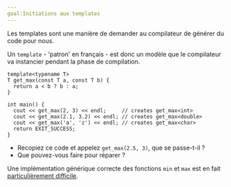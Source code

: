 ```yaml
---
goal:Initiations aux templates
---
```

Les templates sont une manière de demander au compilateur de générer du code pour nous.

Un `template` - 'patron' en français - est donc un modèle que le compilateur va instancier pendant la phase de compilation.

    template<typename T>
    T get_max(const T a, const T b) {
      return a < b ? b : a;
    }
    
    int main() {
      cout << get_max(2, 3) << endl;     // creates get_max<int>
      cout << get_max(2.1, 3.2) << endl; // creates get_max<double>
      cout << get_max('a', 'z') << endl; // creates get_max<char>
      return EXIT_SUCCESS;
    }

* Recopiez ce code et appelez `get_max(2.5, 3)`, que se passe-t-il ?
* Que pouvez-vous faire pour réparer ?

Une implémentation générique correcte des fonctions `min` et `max` est en fait [particulièrement difficile](http://www.drdobbs.com/generic-min-and-max-redivivus/184403774).
